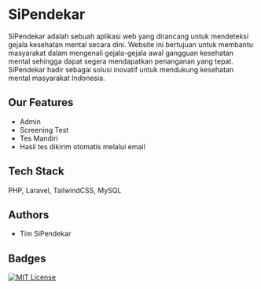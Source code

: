 
# SiPendekar 

SiPendekar adalah sebuah aplikasi web yang dirancang untuk mendeteksi gejala kesehatan mental secara dini. Website ini bertujuan untuk membantu masyarakat dalam mengenali gejala-gejala awal gangguan kesehatan mental sehingga dapat segera mendapatkan penanganan yang tepat. SiPendekar hadir sebagai solusi inovatif untuk mendukung kesehatan mental masyarakat Indonesia.


## Our Features

- Admin
- Screening Test
- Tes Mandiri
- Hasil tes dikirim otomatis melalui email




## Tech Stack

PHP, Laravel, TailwindCSS, MySQL



## Authors

- Tim SiPendekar



## Badges


[![MIT License](https://img.shields.io/badge/License-MIT-green.svg)](https://choosealicense.com/licenses/mit/)
